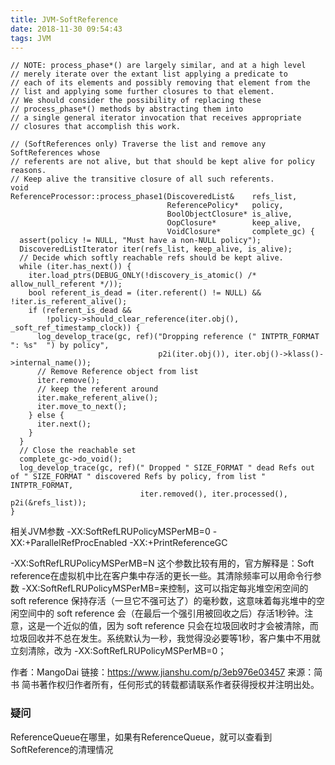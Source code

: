 ```yaml
---
title: JVM-SoftReference
date: 2018-11-30 09:54:43
tags: JVM
---
```






```
// NOTE: process_phase*() are largely similar, and at a high level
// merely iterate over the extant list applying a predicate to
// each of its elements and possibly removing that element from the
// list and applying some further closures to that element.
// We should consider the possibility of replacing these
// process_phase*() methods by abstracting them into
// a single general iterator invocation that receives appropriate
// closures that accomplish this work.

// (SoftReferences only) Traverse the list and remove any SoftReferences whose
// referents are not alive, but that should be kept alive for policy reasons.
// Keep alive the transitive closure of all such referents.
void
ReferenceProcessor::process_phase1(DiscoveredList&    refs_list,
                                   ReferencePolicy*   policy,
                                   BoolObjectClosure* is_alive,
                                   OopClosure*        keep_alive,
                                   VoidClosure*       complete_gc) {
  assert(policy != NULL, "Must have a non-NULL policy");
  DiscoveredListIterator iter(refs_list, keep_alive, is_alive);
  // Decide which softly reachable refs should be kept alive.
  while (iter.has_next()) {
    iter.load_ptrs(DEBUG_ONLY(!discovery_is_atomic() /* allow_null_referent */));
    bool referent_is_dead = (iter.referent() != NULL) && !iter.is_referent_alive();
    if (referent_is_dead &&
        !policy->should_clear_reference(iter.obj(), _soft_ref_timestamp_clock)) {
      log_develop_trace(gc, ref)("Dropping reference (" INTPTR_FORMAT ": %s"  ") by policy",
                                 p2i(iter.obj()), iter.obj()->klass()->internal_name());
      // Remove Reference object from list
      iter.remove();
      // keep the referent around
      iter.make_referent_alive();
      iter.move_to_next();
    } else {
      iter.next();
    }
  }
  // Close the reachable set
  complete_gc->do_void();
  log_develop_trace(gc, ref)(" Dropped " SIZE_FORMAT " dead Refs out of " SIZE_FORMAT " discovered Refs by policy, from list " INTPTR_FORMAT,
                             iter.removed(), iter.processed(), p2i(&refs_list));
}
```



相关JVM参数
-XX:SoftRefLRUPolicyMSPerMB=0
-XX:+ParallelRefProcEnabled
-XX:+PrintReferenceGC

-XX:SoftRefLRUPolicyMSPerMB=N 这个参数比较有用的，官方解释是：Soft reference在虚拟机中比在客户集中存活的更长一些。其清除频率可以用命令行参数 -XX:SoftRefLRUPolicyMSPerMB=<N>来控制，这可以指定每兆堆空闲空间的 soft reference 保持存活（一旦它不强可达了）的毫秒数，这意味着每兆堆中的空闲空间中的 soft reference 会（在最后一个强引用被回收之后）存活1秒钟。注意，这是一个近似的值，因为  soft reference 只会在垃圾回收时才会被清除，而垃圾回收并不总在发生。系统默认为一秒，我觉得没必要等1秒，客户集中不用就立刻清除，改为 -XX:SoftRefLRUPolicyMSPerMB=0；

作者：MangoDai
链接：https://www.jianshu.com/p/3eb976e03457
来源：简书
简书著作权归作者所有，任何形式的转载都请联系作者获得授权并注明出处。

### 疑问
ReferenceQueue在哪里，如果有ReferenceQueue，就可以查看到SoftReference的清理情况